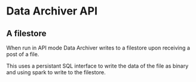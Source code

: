 # Data Archiver API

## A filestore

When run in API mode Data Archiver writes to a filestore upon receiving a post of a file.

This uses a persistant SQL interface to write the data of the file as binary and using spark to write to the filestore.